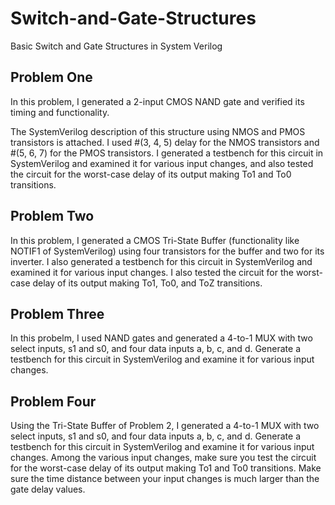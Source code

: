 # Switch-and-Gate-Structures
Basic Switch and Gate Structures in System Verilog

<h2>Problem One</h2>

In this problem, I generated a 2-input CMOS NAND gate and verified its timing and functionality. 

The SystemVerilog description of this structure using NMOS and PMOS transistors is attached. I used #(3, 4, 5) delay for the NMOS transistors and #(5, 6, 7) for the PMOS transistors. I generated a testbench for this circuit in SystemVerilog and examined it for various input changes, and also tested the circuit for the worst-case delay of its output making To1 and To0 transitions. 

<h2>Problem Two</h2>

In this problem, I generated a CMOS Tri-State Buffer (functionality like NOTIF1 of SystemVerilog) using four transistors for the buffer and two for its inverter. I also generated a testbench for this circuit in SystemVerilog and examined it for various input changes. I also tested the circuit for the worst-case delay of its output making To1, To0, and ToZ transitions.

<h2>Problem Three</h2>

In this probelm, I used NAND gates and generated a 4-to-1 MUX with two select inputs, s1 and s0, and four data inputs a, b, c, and d. Generate a testbench for this circuit in SystemVerilog and examine it for various input changes. 

<h2>Problem Four</h2>

Using the Tri-State Buffer of Problem 2, I generated a 4-to-1 MUX with two select inputs, s1 and s0, and four data inputs a, b, c, and d. Generate a testbench for this circuit in SystemVerilog and examine it for various input changes. Among the various input changes, make sure you test the circuit for the worst-case delay of its output making To1 and To0 transitions. Make sure the time distance between your input changes is much larger than the gate delay values.


